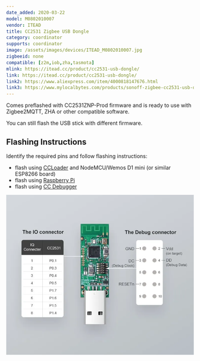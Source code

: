 ```yaml
---
date_added: 2020-03-22
model: M0802010007
vendor: ITEAD
title: CC2531 Zigbee USB Dongle
category: coordinator
supports: coordinator
image: /assets/images/devices/ITEAD_M0802010007.jpg
zigbeeid: none
compatible: [z2m,iob,zha,tasmota]
mlink: https://itead.cc/product/cc2531-usb-dongle/
link: https://itead.cc/product/cc2531-usb-dongle/
link2: https://www.aliexpress.com/item/4000818147676.html
link3: https://www.mylocalbytes.com/products/sonoff-zigbee-cc2531-usb-dongle
---
```

Comes preflashed with CC2531ZNP-Prod firmware and is ready to use with Zigbee2MQTT, ZHA or other compatible software.

You can still flash the USB stick with different firmware.

## Flashing Instructions
Identify the required pins and follow flashing instructions:
- flash using [CCLoader](/flashing_ccloader.html) and NodeMCU/Wemos D1 mini (or similar ESP8266 board)
- flash using [Raspberry Pi](http://www.marrold.co.uk/2019/12/flashing-cc2530-cc2591-zigbee-module.html)
- flash using [CC Debugger](https://www.zigbee2mqtt.io/information/flashing_the_cc2531.html) 

![Pinout](/assets/images/devices/cc2531usb_pinout.webp)
